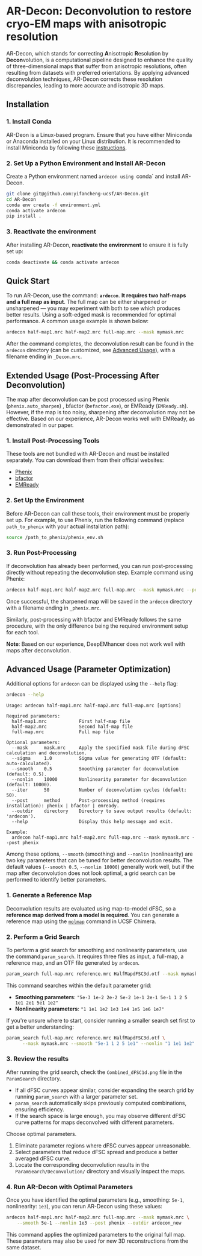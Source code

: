 # AR-Decon: Deconvolution to restore cryo-EM maps with anisotropic resolution
AR-Decon, which stands for correcting **A**nisotropic **R**esolution by **Decon**volution, is a computational pipeline designed to enhance the quality of three-dimensional maps that suffer from anisotropic resolutions, often resulting from datasets with preferred orientations. By applying advanced deconvolution techniques, AR-Decon corrects these resolution discrepancies, leading to more accurate and isotropic 3D maps.

## Installation
### 1. Install Conda
AR-Deon is a Linux-based program. Ensure that you have either Miniconda or Anaconda installed on your Linux distribution. It is recommended to install Miniconda by following these [instructions](https://docs.anaconda.com/miniconda/).
### 2. Set Up a Python Environment and Install AR-Decon
Create a Python environment named `ardecon using `conda` and install AR-Decon.
```bash
git clone git@github.com:yifancheng-ucsf/AR-Decon.git
cd AR-Decon
conda env create -f environment.yml
conda activate ardecon
pip install .
```
### 3. Reactivate the environment
After installing AR-Decon, **reactivate the environment** to ensure it is fully set up:
```bash
conda deactivate && conda activate ardecon
```

## Quick Start
To run AR-Decon, use the command: **`ardecon`**.  **It requires two half-maps and a full map as input**. The full map can be either sharpened or unsharpened — you may experiment with both to see which produces better results. Using a soft-edged mask is recommended for optimal performance. A common usage example is shown below:
```bash
ardecon half-map1.mrc half-map2.mrc full-map.mrc --mask mymask.mrc
```
After the command completes, the deconvolution result can be found in the `ardecon` directory (can be customized, see [Advanced Usage](#advanced-usage-parameter-optimization)), with a filename ending in `_Decon.mrc`.

## Extended Usage (Post-Processing After Deconvolution)
The map after deconvolution can be post processed using Phenix (`phenix.auto_sharpen`) , bfactor (`befactor.exe`), or EMReady (`EMReady.sh`). However, if the map is too noisy, sharpening after deconvolution may not be effective. Based on our experience, AR-Decon works well with EMReady, as demonstrated in our paper.

### 1. Install Post-Processing Tools
These tools are not bundled with AR-Decon and must be installed separately. You can download them from their official websites:
- [Phenix](https://phenix-online.org/documentation/install-setup-run.html)
- [bfactor](https://grigoriefflab.umassmed.edu/bfactor)
- [EMReady](http://huanglab.phys.hust.edu.cn/EMReady/)

### 2. Set Up the Environment
Before AR-Decon can call these tools, their environment must be properly set up. For example, to use Phenix, run the following command (replace `path_to_phenix` with your actual installation path):
```bash
source /path_to_phenix/phenix_env.sh
```
### 3. Run Post-Processing
If deconvolution has already been performed, you can run post-processing directly without repeating the deconvolution step. Example command using Phenix:
```bash
ardecon half-map1.mrc half-map2.mrc full-map.mrc --mask mymask.mrc --post phenix
```
Once successful, the sharpened map will be saved in the `ardecon` directory with a filename ending in `_phenix.mrc`.

Similarly, post-processing with bfactor and EMReady follows the same procedure, with the only difference being the required environment setup for each tool.

**Note**: Based on our experience, DeepEMhancer does not work well with maps after deconvolution.

## Advanced Usage (Parameter Optimization)
Additional options for `ardecon` can be displayed using the `--help` flag:
```bash
ardecon --help
```
```text
Usage: ardecon half-map1.mrc half-map2.mrc full-map.mrc [options]

Required parameters:
  half-map1.mrc            First half-map file
  half-map2.mrc            Second half-map file
  full-map.mrc             Full map file

Optional parameters:
  --mask      mask.mrc     Apply the specified mask file during dFSC calculation and deconvolution.
  --sigma     1.0          Sigma value for generating OTF (default: auto-calculated).
  --smooth    0.5          Smoothing parameter for deconvolution (default: 0.5).
  --nonlin    10000        Nonlinearity parameter for deconvolution (default: 10000).
  --iter      50           Number of deconvolution cycles (default: 50).
  --post      method       Post-processing method (requires installation): phenix | bfactor | emready.
  --outdir    directory    Directory to save output results (default: 'ardecon').
  --help                   Display this help message and exit.

Example:
  ardecon half-map1.mrc half-map2.mrc full-map.mrc --mask mymask.mrc --post phenix
```
Among these options, `--smooth` (smoothing) and `--nonlin` (nonlinearity) are two key parameters that can be tuned for better deconvolution results. The default values (`--smooth 0.5`, `--nonlin 10000`) generally work well, but if the map after deconvolution does not look optimal, a grid search can be performed to identify better parameters.
### 1. Generate a Reference Map
Deconvolution results are evaluated using map-to-model dFSC, so a **reference map derived from a model is required**. You can generate a reference map using the [`molmap`](https://www.cgl.ucsf.edu/chimera/docs/UsersGuide/midas/molmap.html) command in UCSF Chimera.
### 2. Perform a Grid Search
To perform a grid search for smoothing and nonlinearity parameters, use the command:`param_search`. It requires three files as input, a full-map, a reference map, and an OTF file generated by `ardecon`. 
```bash
param_search full-map.mrc reference.mrc HalfMapdFSC3d.otf --mask mymask.mrc 
```
This command searches within the default parameter grid:
- **Smoothing parameters**: `"5e-3 1e-2 2e-2 5e-2 1e-1 2e-1 5e-1 1 2 5 1e1 2e1 5e1 1e2"`
- **Nonlinearity parameters**: `"1 1e1 1e2 1e3 1e4 1e5 1e6 1e7"`

If you're unsure where to start, consider running a smaller search set first to get a better understanding:
```bash
param_search full-map.mrc reference.mrc HalfMapdFSC3d.otf \
      --mask mymask.mrc --smooth "5e-1 1 2 5 1e1" --nonlin "1 1e1 1e2"
```
### 3. Review the results
After running the grid search, check the `Combined_dFSC1d.png` file in the `ParamSearch` directory.
- If all dFSC curves appear similar, consider expanding the search grid by running `param_search` with a larger parameter set.
- `param_search` automatically skips previously computed combinations, ensuring efficiency.
- If the search space is large enough, you may observe different dFSC curve patterns for maps deconvolved with different parameters.

Choose optimal parameters.
1. Eliminate parameter regions where dFSC curves appear unreasonable. 
2. Select parameters that reduce dFSC spread and produce a better averaged dFSC curve.
3. Locate the corresponding deconvolution results in the `ParamSearch/Deconvolution/` directory and visually inspect the maps.


### 4. Run AR-Decon with Optimal Parameters
Once you have identified the optimal parameters (e.g., smoothing: `5e-1`, nonlinearity: `1e3`), you can rerun AR-Decon using these values:
```bash
ardecon half-map1.mrc half-map2.mrc full-map.mrc --mask mymask.mrc \
    --smooth 5e-1 --nonlin 1e3 --post phenix --outdir ardecon_new
```
This command applies the optimized parameters to the original full map. These parameters may also be used for new 3D reconstructions from the same dataset.